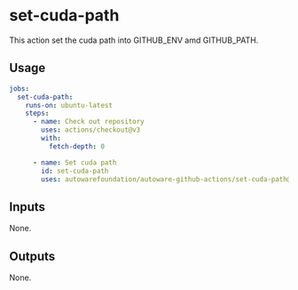 # set-cuda-path

This action set the cuda path into GITHUB_ENV amd GITHUB_PATH.

## Usage

```yaml
jobs:
  set-cuda-path:
    runs-on: ubuntu-latest
    steps:
      - name: Check out repository
        uses: actions/checkout@v3
        with:
          fetch-depth: 0

      - name: Set cuda path
        id: set-cuda-path
        uses: autowarefoundation/autoware-github-actions/set-cuda-path@v1
```

## Inputs

None.

## Outputs

None.
